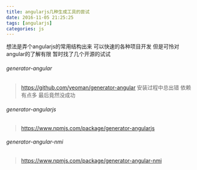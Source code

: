 ```yaml
---
title: angularjs几种生成工具的尝试
date: 2016-11-05 21:25:25
tags: [angularjs]
categories: js
---
```



想法是弄个angularjs的常用结构出来 可以快速的各种项目开发
但是可怜对angular的了解有限 暂时找了几个开源的试试


###### generator-angular
> https://github.com/yeoman/generator-angular
安装过程中总出错 依赖有点多  最后竟然没成功

###### generator-angularjs
> https://www.npmjs.com/package/generator-angularjs


###### generator-angular-nmi
> https://www.npmjs.com/package/generator-angular-nmi
